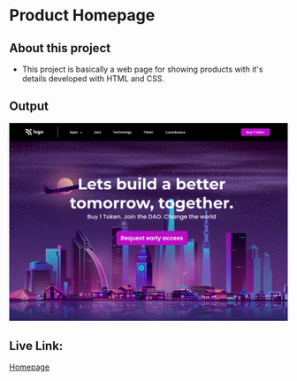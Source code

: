 # Product Homepage


## About this project
 - This project is basically a web page for showing products with it's details developed with HTML and CSS.

 ## Output 

![Output Image](./Output_thumbnail.png)

## Live Link:
[Homepage](https://htmlcssproject-02.netlify.app/)